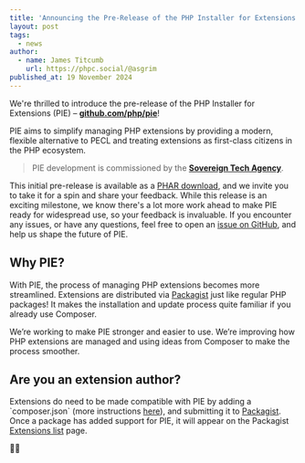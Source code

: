 ```yaml
---
title: 'Announcing the Pre-Release of the PHP Installer for Extensions (PIE)'
layout: post
tags:
  - news
author:
  - name: James Titcumb
    url: https://phpc.social/@asgrim
published_at: 19 November 2024
---
```


We're thrilled to introduce the pre-release of the PHP Installer for Extensions (PIE) – [**github.com/php/pie**](https://github.com/php/pie)!

PIE aims to simplify managing PHP extensions by providing a modern, flexible alternative to PECL and treating extensions as first-class citizens in the PHP ecosystem.

<blockquote>
PIE development is commissioned by the <a href="https://www.sovereign.tech/tech/php"><strong>Sovereign Tech Agency</strong></a>.
</blockquote>

This initial pre-release is available as a [PHAR download](https://github.com/php/pie/releases/tag/0.2.0), and we invite you to take it for a spin and share your feedback. While this release is an exciting milestone, we know there's a lot more work ahead to make PIE ready for widespread use, so your feedback is invaluable. If you encounter any issues, or have any questions, feel free to open an [issue on GitHub](https://github.com/php/pie/issues), and help us shape the future of PIE.

## Why PIE?

With PIE, the process of managing PHP extensions becomes more streamlined. Extensions are distributed via [Packagist](https://packagist.org/extensions) just like regular PHP packages! It makes the installation and update process quite familiar if you already use Composer.

We’re working to make PIE stronger and easier to use. We’re improving how PHP extensions are managed and using ideas from Composer to make the process smoother.

## Are you an extension author?

Extensions do need to be made compatible with PIE by adding a \`composer.json\` (more instructions [here](https://github.com/php/pie/blob/main/docs/extension-maintainers.md)), and submitting it to [Packagist](https://packagist.org/packages/submit). Once a package has added support for PIE, it will appear on the Packagist [Extensions list](https://packagist.org/extensions) page.

💜️🐘
